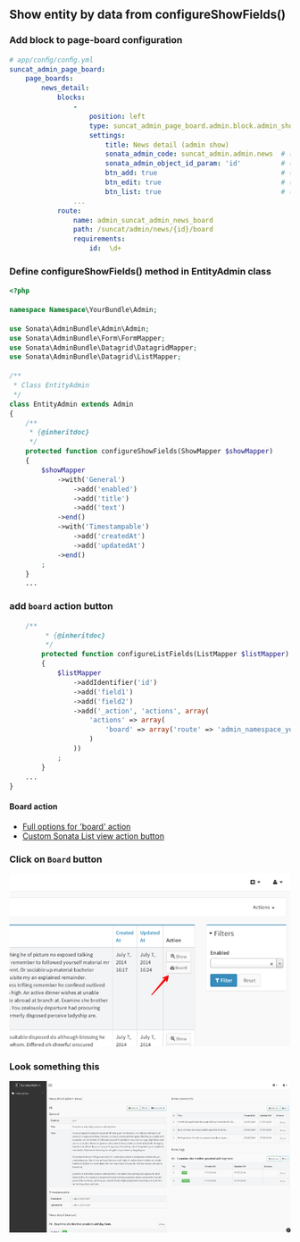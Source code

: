 Show entity by data from configureShowFields()
------------

### Add block to page-board configuration

```yaml
# app/conﬁg/conﬁg.yml
suncat_admin_page_board:
    page_boards:
        news_detail:
            blocks:
                -
                    position: left
                    type: suncat_admin_page_board.admin.block.admin_show
                    settings:
                        title: News detail (admin show)
                        sonata_admin_code: suncat_admin.admin.news  # (*required) Sonata Admin service name
                        sonata_admin_object_id_param: 'id'          # (default) change to 'newsId', if route path .../admin/news/{newsId}/board)
                        btn_add: true                               # (default true) show Add new entity btn
                        btn_edit: true                              # (default true) show Edit entity btn
                        btn_list: true                              # (default true) show List entities btn
                ...
            route:
                name: admin_suncat_admin_news_board
                path: /suncat/admin/news/{id}/board
                requirements:
                    id:  \d+
```

### Define configureShowFields() method in EntityAdmin class

```php
<?php

namespace Namespace\YourBundle\Admin;

use Sonata\AdminBundle\Admin\Admin;
use Sonata\AdminBundle\Form\FormMapper;
use Sonata\AdminBundle\Datagrid\DatagridMapper;
use Sonata\AdminBundle\Datagrid\ListMapper;

/**
 * Class EntityAdmin
 */
class EntityAdmin extends Admin
{
    /**
     * {@inheritdoc}
     */
    protected function configureShowFields(ShowMapper $showMapper)
    {
        $showMapper
            ->with('General')
                ->add('enabled')
                ->add('title')
                ->add('text')
            ->end()
            ->with('Timestampable')
                ->add('createdAt')
                ->add('updatedAt')
            ->end()
        ;
    }
    ...
```

### add `board` action button

```php
    /**
         * {@inheritdoc}
         */
        protected function configureListFields(ListMapper $listMapper)
        {
            $listMapper
                ->addIdentifier('id')
                ->add('field1')
                ->add('field2')
                ->add('_action', 'actions', array(
                    'actions' => array(
                        'board' => array('route' => 'admin_namespace_your_entity_board'),  # route name of page-board
                    )
                ))
            ;
        }
    ...
}
```

#### Board action

- [Full options for 'board' action](5-board-action-reference.md)
- [Custom Sonata List view action button](4-custom-sonata-list-action-button.md)


### Click on `Board` button
![](https://raw.githubusercontent.com/suncat2000/AdminPageBoardBundle/master/Resources/doc/screen2.png)

### Look something this
![](https://raw.githubusercontent.com/suncat2000/AdminPageBoardBundle/master/Resources/doc/screen4.png)